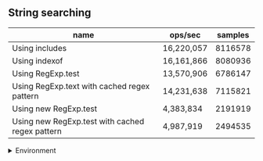 ## String searching

|name|ops/sec|samples|
|-|-|-|
|Using includes|16,220,057|8116578|
|Using indexof|16,161,866|8080936|
|Using RegExp.test|13,570,906|6786147|
|Using RegExp.text with cached regex pattern|14,231,638|7115821|
|Using new RegExp.test|4,383,834|2191919|
|Using new RegExp.test with cached regex pattern|4,987,919|2494535|


<details>
<summary>Environment</summary>

* __Machine:__ linux x64 | 4 vCPUs | 7.6GB Mem
* __Run:__ Fri Oct 17 2025 17:21:39 GMT+0000 (Coordinated Universal Time)
* __Node:__ `v20.19.5`
</details>

<!--
{"environment":{"platform":"linux","arch":"x64","cpus":4,"totalMemory":7.59783935546875},"benchmarks":[{"name":"Using includes","samples":8116578,"opsSec":16220057.492571874},{"name":"Using indexof","samples":8080936,"opsSec":16161866.343346778},{"name":"Using RegExp.test","samples":6786147,"opsSec":13570906.863325872},{"name":"Using RegExp.text with cached regex pattern","samples":7115821,"opsSec":14231638.128994428},{"name":"Using new RegExp.test","samples":2191919,"opsSec":4383834.001943391},{"name":"Using new RegExp.test with cached regex pattern","samples":2494535,"opsSec":4987919.646067867}]}-->
